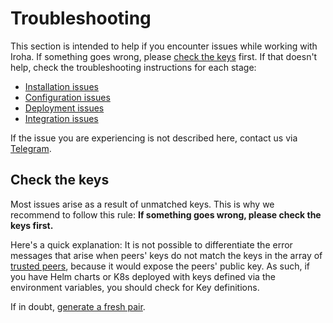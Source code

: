 # Troubleshooting

This section is intended to help if you encounter issues while working with
Iroha. If something goes wrong, please [check the keys](#check-the-keys)
first. If that doesn't help, check the troubleshooting instructions for
each stage:

- [Installation issues](./installation-issues.md)
- [Configuration issues](./configuration-issues.md)
- [Deployment issues](./deployment-issues.md)
- [Integration issues](./integration-issues.md)

If the issue you are experiencing is not described here, contact us via
[Telegram](https://t.me/hyperledgeriroha).

## Check the keys

Most issues arise as a result of unmatched keys. This is why we recommend
to follow this rule: **If something goes wrong, please check the keys
first.**

Here's a quick explanation: It is not possible to differentiate the error
messages that arise when peers' keys do not match the keys in the array of
[trusted peers](./../configure/peer-configuration.md#trusted-peers),
because it would expose the peers' public key. As such, if you have Helm
charts or K8s deployed with keys defined via the environment variables, you
should check for Key definitions.

If in doubt,
[generate a fresh pair](./../configure/keys.md#_1-generate-new-key-pairs).
